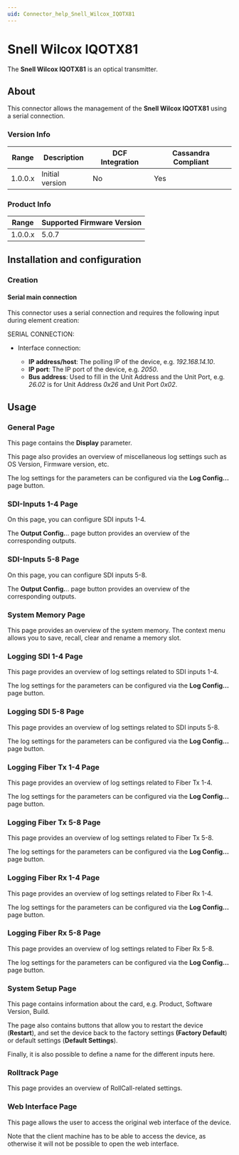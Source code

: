 ```yaml
---
uid: Connector_help_Snell_Wilcox_IQOTX81
---
```


# Snell Wilcox IQOTX81

The **Snell Wilcox IQOTX81** is an optical transmitter.

## About

This connector allows the management of the **Snell Wilcox IQOTX81** using a serial connection.

### Version Info

| **Range** | **Description** | **DCF Integration** | **Cassandra Compliant** |
|------------------|-----------------|---------------------|-------------------------|
| 1.0.0.x          | Initial version | No                  | Yes                     |

### Product Info

| Range | Supported Firmware Version |
|------------------|-----------------------------|
| 1.0.0.x          | 5.0.7                       |

## Installation and configuration

### Creation

#### Serial main connection

This connector uses a serial connection and requires the following input during element creation:

SERIAL CONNECTION:

- Interface connection:

  - **IP address/host**: The polling IP of the device, e.g. *192.168.14.10*.
  - **IP port**: The IP port of the device, e.g. *2050*.
  - **Bus address**: Used to fill in the Unit Address and the Unit Port, e.g. *26.02* is for Unit Address *0x26* and Unit Port *0x02*.

## Usage

### General Page

This page contains the **Display** parameter.

This page also provides an overview of miscellaneous log settings such as OS Version, Firmware version, etc.

The log settings for the parameters can be configured via the **Log Config...** page button.

### SDI-Inputs 1-4 Page

On this page, you can configure SDI inputs 1-4.

The **Output Config.**.. page button provides an overview of the corresponding outputs.

### SDI-Inputs 5-8 Page

On this page, you can configure SDI inputs 5-8.

The **Output Config.**.. page button provides an overview of the corresponding outputs.

### System Memory Page

This page provides an overview of the system memory. The context menu allows you to save, recall, clear and rename a memory slot.

### Logging SDI 1-4 Page

This page provides an overview of log settings related to SDI inputs 1-4.

The log settings for the parameters can be configured via the **Log Config...** page button.

### Logging SDI 5-8 Page

This page provides an overview of log settings related to SDI inputs 5-8.

The log settings for the parameters can be configured via the **Log Config...** page button.

### Logging Fiber Tx 1-4 Page

This page provides an overview of log settings related to Fiber Tx 1-4.

The log settings for the parameters can be configured via the **Log Config...** page button.

### Logging Fiber Tx 5-8 Page

This page provides an overview of log settings related to Fiber Tx 5-8.

The log settings for the parameters can be configured via the **Log Config...** page button.

### Logging Fiber Rx 1-4 Page

This page provides an overview of log settings related to Fiber Rx 1-4.

The log settings for the parameters can be configured via the **Log Config...** page button.

### Logging Fiber Rx 5-8 Page

This page provides an overview of log settings related to Fiber Rx 5-8.

The log settings for the parameters can be configured via the **Log Config...** page button.

### System Setup Page

This page contains information about the card, e.g. Product, Software Version, Build.

The page also contains buttons that allow you to restart the device (**Restart**), and set the device back to the factory settings **(Factory Default**) or default settings (**Default Settings**).

Finally, it is also possible to define a name for the different inputs here.

### Rolltrack Page

This page provides an overview of RollCall-related settings.

### Web Interface Page

This page allows the user to access the original web interface of the device.

Note that the client machine has to be able to access the device, as otherwise it will not be possible to open the web interface.
